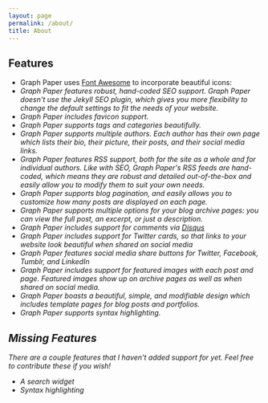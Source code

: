 ```yaml
---
layout: page
permalink: /about/
title: About
---
```


## Features

* Graph Paper uses [Font Awesome](https://fontawesome.com/) to incorporate beautiful icons: <i class="fas fa-tag"></i> <i class="fas fa-folder-open"></i> <i class="far fa-calendar-alt"> <i class="fab fa-twitter"></i>
* Graph Paper features robust, hand-coded SEO support. Graph Paper doesn't use the Jekyll SEO plugin, which gives you more flexibility to change the default settings to fit the needs of your website.
* Graph Paper includes favicon support.
* Graph Paper supports tags and categories beautifully.
* Graph Paper supports multiple authors. Each author has their own page which lists their bio, their picture, their posts, and their social media links.
* Graph Paper features RSS support, both for the site as a whole and for individual authors. Like with SEO, Graph Paper's RSS feeds are hand-coded, which means they are robust and detailed out-of-the-box and easily allow you to modify them to suit your own needs.
* Graph Paper supports blog pagination, and easily allows you to customize how many posts are displayed on each page.
* Graph Paper supports multiple options for your blog archive pages: you can view the full post, an excerpt, or just a description.
* Graph Paper includes support for comments via [Disqus](https://disqus.com/)
* Graph Paper includes support for Twitter cards, so that links to your website look beautiful when shared on social media
* Graph Paper features social media share buttons for Twitter, Facebook, Tumblr, and LinkedIn
* Graph Paper includes support for featured images with each post and page. Featured images show up on archive pages as well as when shared on social media.
* Graph Paper boasts a beautiful, simple, and modifiable design which includes template pages for blog posts and portfolios.
* Graph Paper supports syntax highlighting.

## Missing Features

There are a couple features that I haven't added support for yet. Feel free to contribute these if you wish!

* A search widget
* Syntax highlighting
